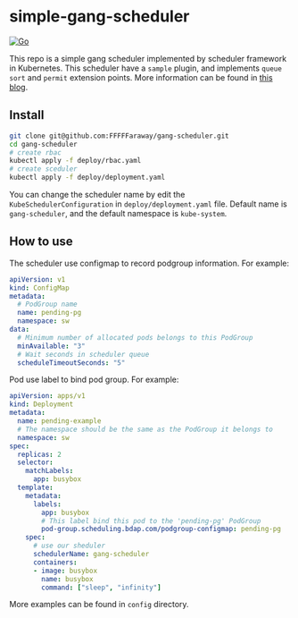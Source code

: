 # simple-gang-scheduler

[![Go](https://github.com/FFFFFaraway/gang-scheduler/actions/workflows/go.yml/badge.svg)](https://github.com/FFFFFaraway/gang-scheduler/actions/workflows/go.yml)

This repo is a simple gang scheduler implemented by scheduler framework in Kubernetes. This scheduler have a `sample` plugin, and implements `queue sort` and `permit` extension points. More information can be found in [this blog](https://fffffaraway.github.io/2022/08/14/利用Scheduling-Framework实现一个简单的gang调度器/).

## Install

```bash
git clone git@github.com:FFFFFaraway/gang-scheduler.git
cd gang-scheduler
# create rbac
kubectl apply -f deploy/rbac.yaml
# create sceduler
kubectl apply -f deploy/deployment.yaml
```

You can change the scheduler name by edit the `KubeSchedulerConfiguration` in `deploy/deployment.yaml` file. Default name is `gang-scheduler`, and the default namespace is `kube-system`.

## How to use

The scheduler use configmap to record podgroup information. For example:

```yaml
apiVersion: v1
kind: ConfigMap
metadata:
  # PodGroup name
  name: pending-pg
  namespace: sw
data:
  # Minimum number of allocated pods belongs to this PodGroup
  minAvailable: "3"
  # Wait seconds in scheduler queue
  scheduleTimeoutSeconds: "5"
```

Pod use label to bind pod group. For example:

```yaml
apiVersion: apps/v1
kind: Deployment
metadata:
  name: pending-example
  # The namespace should be the same as the PodGroup it belongs to
  namespace: sw
spec:
  replicas: 2
  selector:
    matchLabels:
      app: busybox
  template:
    metadata:
      labels:
        app: busybox
        # This label bind this pod to the 'pending-pg' PodGroup
        pod-group.scheduling.bdap.com/podgroup-configmap: pending-pg
    spec:
      # use our sheduler
      schedulerName: gang-scheduler
      containers:
      - image: busybox
        name: busybox
        command: ["sleep", "infinity"]
```

More examples can be found in `config` directory.
